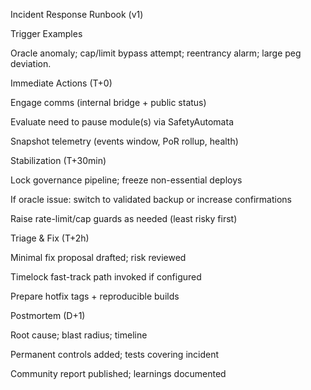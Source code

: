 
Incident Response Runbook (v1)

Trigger Examples

Oracle anomaly; cap/limit bypass attempt; reentrancy alarm; large peg deviation.

Immediate Actions (T+0)

 Engage comms (internal bridge + public status)

 Evaluate need to pause module(s) via SafetyAutomata

 Snapshot telemetry (events window, PoR rollup, health)

Stabilization (T+30min)

 Lock governance pipeline; freeze non-essential deploys

 If oracle issue: switch to validated backup or increase confirmations

 Raise rate-limit/cap guards as needed (least risky first)

Triage & Fix (T+2h)

 Minimal fix proposal drafted; risk reviewed

 Timelock fast-track path invoked if configured

 Prepare hotfix tags + reproducible builds

Postmortem (D+1)

 Root cause; blast radius; timeline

 Permanent controls added; tests covering incident

 Community report published; learnings documented
